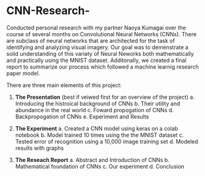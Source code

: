 # CNN-Research-

Conducted personal research with my partner Naoya Kumagai over the course of several months on Convolutional Neural Networks (CNNs). There are subclass of neural networks that are architected for the task of identifying and analyzing visual imagery. Our goal was to demenstrate a solid understanding of this variaty of Neural Neworks both mathematically and practically using the MNIST dataset. Additonally, we created a final report to summarize our process which followed a machine learnig research paper model.

There are three main elements of this project: 

1. **The Presentation** (best if veiwed first for an overview of the project)
  a. Introducing the histroical background of CNNs
  b. Their utility and abundance in the real world
  c. Foward propogation of CNNs
  d. Backpropogation of CNNs
  e. Experiment and Results
  
2. **The Experiment**
  a. Created a CNN model using keras on a colab notebook
  b. Model trained 10 times using the the MNIST dataset 
  c. Tested error of recognition using a 10,000 image training set
  d. Modeled results with graphs
  
3. **The Reseach Report**
  a. Abstract and Introduction of CNNs
  b. Mathematical foundation of CNNs
  c. Our experiment
  d. Conclusion
 

